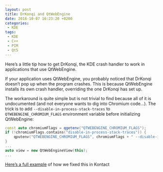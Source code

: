 ```yaml
---
layout: post
title: DrKonqi and QtWebEngine
date: 2018-10-07 16:23:20 +0200
categories:
 - KDE
tags:
 - KDE
 - C++
 - PIM
 - Qt5
---
```

Here’s a little tip how to get DrKonqi, the KDE crash handler to work in applications that use QtWebEngine.

If your application uses QtWebEngine, you probably noticed that DrKonqi doesn’t pop up when the program crashes. This is because QtWebEngine installs its own crash handler, overriding the one DrKonqi has set up.

The workaround is quite simple but is not trivial to find because all of it is undocumented (and not everyone wants to dig into Chromium code…). The trick is to add `--disable-in-process-stack-traces` to `QTWEBENGINE_CHROMIUM_FLAGS` environment variable before initializing QtWebEngine:

```cpp
const auto chromiumFlags = qgetenv("QTWEBENGINE_CHROMIUM_FLAGS");
if (!chromiumFlags.contains("disable-in-process-stack-traces")) {
    qputenv("QTWEBENGINE_CHROMIUM_FLAGS", chromiumFlags + " --disable-in-process-stack-traces");
}
...
auto view = new QtWebEngineView(this);
...
```

[Here’s a full example](https://phabricator.kde.org/D16004) of how we fixed this in Kontact